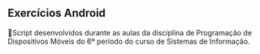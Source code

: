 ## Exercícios Android 
📱Script desenvolvidos durante as aulas da disciplina de Programação de Dispositivos Móveis do 6º período do curso de Sistemas de Informação.
